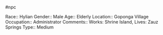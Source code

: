 #npc 

Race:: Hylian
Gender:: Male
Age:: Elderly
Location:: Goponga Village
Occupation:: Administrator
Comments:: Works: Shrine Island, Lives: Zauz Springs
Type:: Medium

